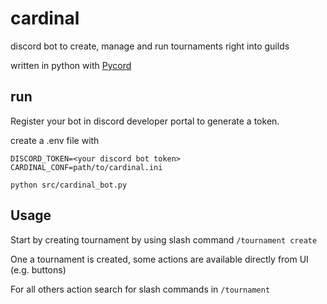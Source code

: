 # cardinal

discord bot to create, manage and run tournaments right into guilds 

written in python with [Pycord](https://pycord.dev/)

## run

Register your bot in discord developer portal to generate a token.

create a .env file with

```text
DISCORD_TOKEN=<your discord bot token>
CARDINAL_CONF=path/to/cardinal.ini
```

`python src/cardinal_bot.py`

## Usage

Start by creating tournament by using slash command `/tournament create`

One a tournament is created, some actions are available directly from UI (e.g. buttons)

For all others action search for slash commands in `/tournament`
